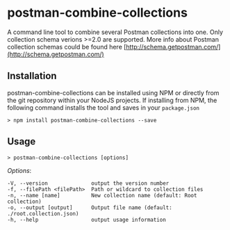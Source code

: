 # postman-combine-collections
A command line tool to combine several Postman collections into one.
Only collection schema verions >=2.0 are supported. More info about Postman collection schemas could be found here [http://schema.getpostman.com/](http://schema.getpostman.com/)

## Installation

postman-combine-collections can be installed using NPM or directly from the git repository within your NodeJS projects. If
installing from NPM, the following command installs the tool and saves in your `package.json`

```terminal
> npm install postman-combine-collections --save
```

## Usage

```terminal
> postman-combine-collections [options]
```
  *Options*:

    -V, --version              output the version number
    -f, --filePath <filePath>  Path or wildcard to collection files
    -n, --name [name]          New collection name (default: Root collection)
    -o, --output [output]      Output file name (default: ./root.collection.json)
    -h, --help                 output usage information

